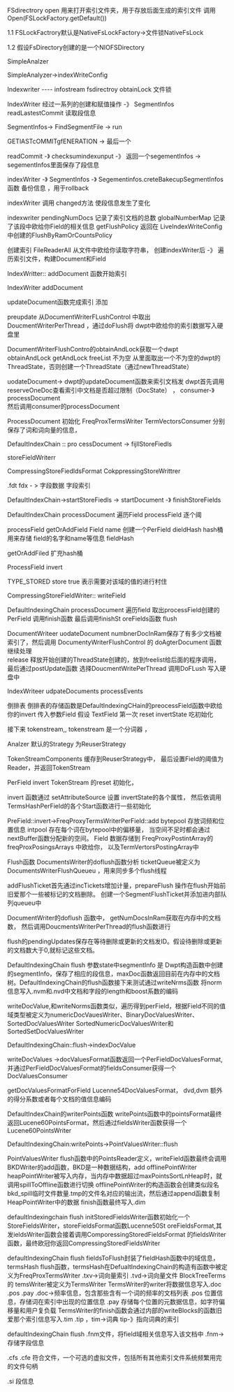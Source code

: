 FSdirectrory open 用来打开索引文件夹，用于存放后面生成的索引文件
调用Open(FSLockFactory.getDefault())

1.1 FSLockFactrory默认是NativeFsLockFactory->文件锁NativeFsLock

1.2 假设FsDirectory创建的是一个NIOFSDirectory


SimpleAnalzer

SimpleAnalyzer->indexWriteConfig

Indexwriter ----  infostream   fsdirectroy  obtainLock  文件锁

IndexWriter 经过一系列的创建和赋值操作   -》 SegmentInfos readLastestCommit 读取段信息

SegmentInfos-> FindSegmentFile  -> run   

GETlASTcOMMITgfENERATION -> 最后一个 

readCommit -》 checksumindexunput  -》 返回一个segementInfos ->  segementInfos里面保存了段信息


indexWriter  -》 SegmentInfos -》   Segementinfos.creteBakecupSegmentInfos函数  备份信息   ，用于rollback

indexWriter 调用 changed方法  使段信息发生了变化

indexwriter pendingNumDocs  记录了索引文档的总数 
             globalNumberMap 记录了该段中欧给你Field的相关信息
            getFlushPolicy  返回在 LiveIndexWriteConfig中创建的FlushByRamOrCountsPolicy



创建索引 
FileReaderAll  从文件中欧给你读取字符串， 创建indexWriter后 -》  遍历索引文件，构建Document和Field

IndexWritter:: addDocument 函数开始索引

IndexWriter  addDocument  


updateDocument函数完成索引 添加

preupdate  从DocumentWriterFLushControl 中取出 DoucmentWriterPerThread ，通过doFlush将 dwpt中欧给你的索引数据写入硬盘里

DocumentWriterFlushContro的obtainAndLock获取一个dwpt        
obtainAndLock  getAndLock  freeList 不为空 从里面取出一个不为空的dwpt的ThreadState，否则创建一个ThreadState（通过newThreadState）

uodateDocument-> dwpt的updateDocument函数来索引文档发
dwpt首先调用 reserveOneDoc查看索引中文档是否超过限制（DocState） ， consumer-》processDocument    
    然后调用consumer的processDocument        

ProcessDocument
初始化 FreqProxTermsWriter TermVectorsConsumer 分别保存了词和词向量的信息，

DefaultIndexChain :: pro cessDocument -> fijllStoreFiedls 

storeFieldWriterr


CompressingStoreFiedldsFormat CokppressingStoreWrittrer

.fdt fdx   - > 字段数据 字段索引


DefaultIndexChain->startStoreFiedls -> startDocument -》 finishStoreFields      

DefaultIndexChain  processDocument  遍历Field  processField 逐个阈

processField  getOrAddField  Field name 创建一个PerField
dieldHash   hash桶   用来存储 field的名字和name等信息   fieldHash                   

getOrAddFiled 扩充hash桶      


ProcessField  invert 

TYPE_STORED store true 表示需要对该域的值的进行村住     

CompressingStoreFieldWriter::  writeField

DefaultIndexingChain  processDocument   遍历field  取出processField创建的PerField  调用finish函数     最后调用finishSt oreFields函数  flush

DocumentWriteer  uodateDocument   numbnerDocInRam保存了有多少文档被索引了，然后调用 DocumentyWriterFlushControl 的  doAgterDocument 函数继续处理       
release 释放开始创建的ThreadState创建的，放到freelist给后面的程序调用，  最后通过postUpdate函数 选择DoucmentWritePerThread  调用DoFLush 写入硬盘中 

IndexWriteer udpateDocuments  processEvents



倒排表 
倒排表的存储函数是DefaultIndexingCHain的preocessField函数中欧给你的invert
传入参数Field 假设 TextField  第一次 reset invertState 吃初始化

接下来 tokenstream,,   tokenstream 是一个分词器 ，  

Analzer 默认的Strategy 为ReuserStrategy

TokenStreamComponents 缓存到ReuserStrategy中， 最后设置Field的阈值为Reader，并返回TokenStream

PerField invert     TokenStream 的reset 初始化，  

invert 函数通过 setAttributeSource 设置 invertState的各个属性， 然后依调用TermsHashPerField的各个Start函数进行一些初始化

PreField::invert->FreqProxyTermsWriterPerField::add
bytepool 存放词频和位置信息  intpool 存在每个词在bytepool中的偏移量， 当空间不足时都会通过 nextBuffer函数分配新的空间。 
Field 数据存储到 FreqProxyPostintArray的freqProxPosingsArrays 中欧给你， 以及TermVertorsPostingArray中



Flush函数
DocumentsWriter的doflush函数分析 
ticketQueue被定义为DocumentsWriterFlushQueueu ，用来同步多个flush线程

addFlushTicket首先通过incTickets增加计量，prepareFlush 操作在flush开始前旧爱那个一些被标记的文档删除。  创建一个SegmentFlushTicket并添加进内部队列queueu中

DocumentWriter的doflush 函数中， getNumDocsInRam获取在内存中的文档数， 然后调用DoucmentsWriterPerThread的flush函数进行

flush的pendingUpdates保存在等待删除或更新的文档发ID。假设待删除或更新的文档数大于0,就标记这些文档。


DefaultIndexingChain flush 
参数state中segmentInfo 是 Dwpt构造函数中创建的segmentInfo，保存了相应的段信息，maxDoc函数返回目前在内存中的文档树。DefaultIndexingChain的flush函数接下来测试通过writeNrms函数
将norm信息写入.nvm和.nvd中文档和字段的length和boost系数的编码


writeDocValue,和writeNorms函数类似，遍历得到perField，根据Field不同的值域类型被定义为numericDocVauesWriter、BinaryDocValuesWriter、SortedDocValuesWriter SortedNumericDocValuesWriter和 SortedSetDocValuesWriter


DefaultIndexingChain::flush->indexDocValue

writeDocValues  ->docValuesFormat函数返回一个PerFieldDocValuesFormat,并通过PerFieldDocValuesFormat的fieldsConsumer获得一个DocValuesConsumer

getDocValuesFormatForField Lucenne54DocValuesFormat， 
dvd,dvm 额外的得分系数或者每个文档的值信息编码


DefaultIndexChain的writerPoints函数
writePoints函数中的pointsFormat最终返回Lucene60PointsFormat，然后通过fieldsWriter函数获得一个Lucene60PointsWriter

DefaultIndexingChain:writePoints->PointValuesWriter::flush

PointValuesWriter flush函数中的PointsReader定义，writeField函数最终会调用BKDWriter的add函数，BKD是一种数据结构，add
offlinePointWriter   heapPointWriter被写入内存，当内存中数据超过maxPointsSortLnHeap时，就调用spillToOffline函数进行切换
offlinePointWriter的构造函数会创建类似段名bkd_spill临时文件数量.tmp的文件名对应的输出流，然后通过append函数复制HeapPointWriter中的数据
finish函数最终写入.dim


defaultIndexingchain flush
initStoredFieldsWriter函数初始化一个StoreFieldsWriter，storeFieldsFormat函数Lucenne50St oreFieldsFormat,其发ieldsWriter函数会接着调用ComporessingStoredFieldsFormat
的fieldsWriter函数，最终欧冠你返回CompressingStoredFieldsWriter


defaultIndexingChain flush   fieldsToFlush封装了fieldHash函数中的域信息，termsHash flush函数，termsHash在DefualtIndexingChain的构造有函数中被定义为FreqProxTermsWriter
.txv->词向量索引
.tvd->词向量文件
BlockTreeTerms 的 temsWriter被定义为TermsWriter
TermsWriter的writer将数据信息写入.doc .pos .pay    .doc->频率信息，包含那些含有一个词的频率的文档列表   .pos 位置信息，存储词在索引中出现的位置信息   .pay 存储每个位置的元数据信息，如字符偏移量和用户复负载
TermsWriter的finish函数会通过内部的writeBlocks的函数旧爱那个索引信息写入.tim .tip ，tim->词典 tip-》指向词典的索引




defaultIndexingChain flush
.fnm文件，将field域相关信息写入该文档中   .fnm->存储字段信息

.cfs .cfe 符合文件，一个可选的虚拟文件，包括所有其他索引文件系统频繁用完的文件句柄

.si 段信息













